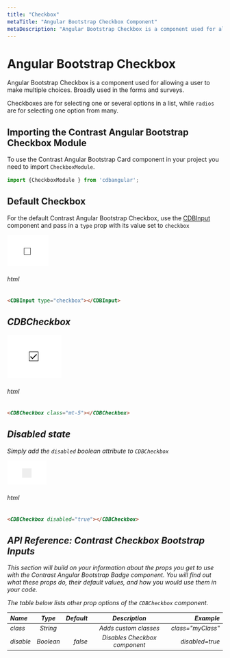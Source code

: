 ```yaml
---
title: "Checkbox"
metaTitle: "Angular Bootstrap Checkbox Component"
metaDescription: "Angular Bootstrap Checkbox is a component used for allowing a user to make  multiple choices"
---
```


# Angular Bootstrap Checkbox

Angular Bootstrap Checkbox is a component used for allowing a user to make  multiple choices. Broadly used in the forms and surveys.

Checkboxes are for selecting one or several options in a list, while `radios` are for selecting one option from many.

## Importing the Contrast Angular Bootstrap Checkbox Module

To use the Contrast Angular Bootstrap Card component in your project you need to import `CheckboxModule`.

```typescript
import {CheckboxModule } from 'cdbangular';
```

## Default Checkbox

For the default Contrast Angular Bootstrap Checkbox, use the [CDBInput](https://www.devwares.com/docs/contrast/angular/components/input) component and pass in a `type` prop with its value set to `checkbox`

![Angular Bootstrap Checkbox Default](./images/checkboxdefault.png)

###### html
```html
<CDBInput type="checkbox"></CDBInput>
```

<i/>

## CDBCheckbox

![Angular Bootstrap Checkbox](./images/cdbchecbox.png)

###### html
```html
<CDBCheckbox class="mt-5"></CDBCheckbox>
```

## Disabled state

Simply add the `disabled` boolean attribute to `CDBCheckbox`

![Angular Bootstrap Checkbox](./images/checkboxdisabled.png)

###### html
```html
<CDBCheckbox disabled="true"></CDBCheckbox>
```


## API Reference: Contrast Checkbox Bootstrap Inputs

This section will build on your information about the props you get to use with the Contrast Angular Bootstrap Badge component. You will find out what these props do, their default values, and how you would use them in your code.

The table below lists other prop options of the `CDBCheckbox` component.

| Name            | Type        | Default      |   Description| Example      |
| :------------- | :----------: | -----------: | :----------: | -----------: |
| class      | String       |              |Adds custom classes	      |     class="myClass"  |
| disable        | Boolean      | false        | Disables Checkbox component | disabled=true |
